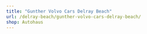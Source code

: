 ```yaml
---
title: "Gunther Volvo Cars Delray Beach"
url: /delray-beach/gunther-volvo-cars-delray-beach/
shop: Autohaus
---
```

